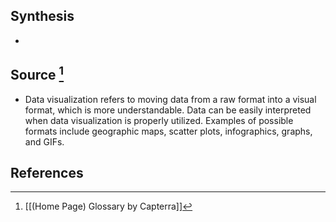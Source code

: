 ## Synthesis
- 
## Source [^1]
- Data visualization refers to moving data from a raw format into a visual format, which is more understandable. Data can be easily interpreted when data visualization is properly utilized. Examples of possible formats include geographic maps, scatter plots, infographics, graphs, and GIFs.
## References

[^1]: [[(Home Page) Glossary by Capterra]]